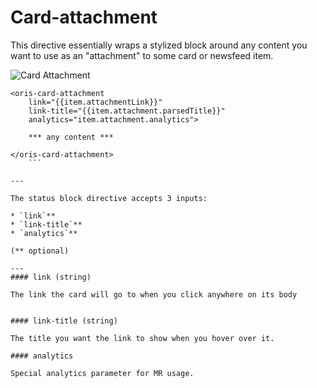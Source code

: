 # Card-attachment

This directive essentially wraps a stylized block around any content you want to use as an "attachment" to some card or newsfeed item.

![Card Attachment](http://i.imgur.com/K9XpUGs.png)

```
<oris-card-attachment
	link="{{item.attachmentLink}}"
	link-title="{{item.attachment.parsedTitle}}"
	analytics="item.attachment.analytics">

	*** any content ***

</oris-card-attachment>
	```

---

The status block directive accepts 3 inputs:

* `link`**
* `link-title`**
* `analytics`**

(** optional)

---
#### link (string)

The link the card will go to when you click anywhere on its body


#### link-title (string)

The title you want the link to show when you hover over it.

#### analytics

Special analytics parameter for MR usage.
